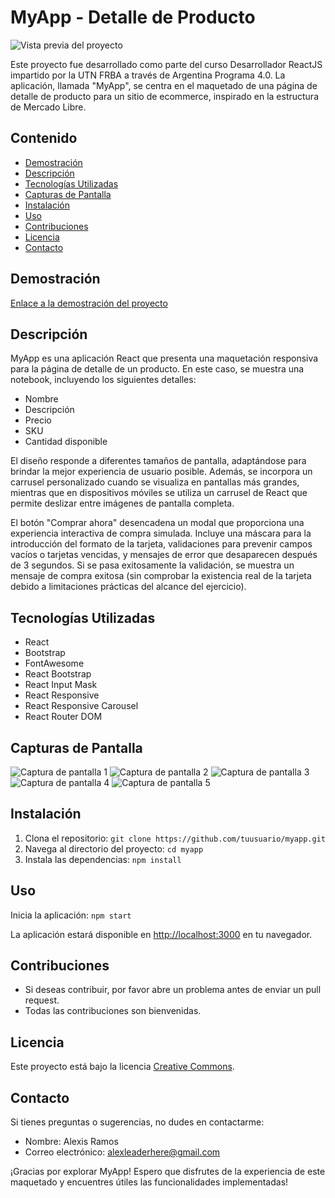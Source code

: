 # MyApp - Detalle de Producto

![Vista previa del proyecto](https://github.com/alexis-ramos-ok/page-product/raw/main/public/screen-main.png)

Este proyecto fue desarrollado como parte del curso Desarrollador ReactJS impartido por la UTN FRBA a través de Argentina Programa 4.0. La aplicación, llamada "MyApp", se centra en el maquetado de una página de detalle de producto para un sitio de ecommerce, inspirado en la estructura de Mercado Libre.

## Contenido

- [Demostración](#demostración)
- [Descripción](#descripción)
- [Tecnologías Utilizadas](#tecnologías-utilizadas)
- [Capturas de Pantalla](#capturas-de-pantalla)
- [Instalación](#instalación)
- [Uso](#uso)
- [Contribuciones](#contribuciones)
- [Licencia](#licencia)
- [Contacto](#contacto)

## Demostración

[Enlace a la demostración del proyecto]([link_a_la_demo](https://product-detail-ax.netlify.app/))

## Descripción

MyApp es una aplicación React que presenta una maquetación responsiva para la página de detalle de un producto. En este caso, se muestra una notebook, incluyendo los siguientes detalles:

- Nombre
- Descripción
- Precio
- SKU
- Cantidad disponible

El diseño responde a diferentes tamaños de pantalla, adaptándose para brindar la mejor experiencia de usuario posible. Además, se incorpora un carrusel personalizado cuando se visualiza en pantallas más grandes, mientras que en dispositivos móviles se utiliza un carrusel de React que permite deslizar entre imágenes de pantalla completa.

El botón "Comprar ahora" desencadena un modal que proporciona una experiencia interactiva de compra simulada. Incluye una máscara para la introducción del formato de la tarjeta, validaciones para prevenir campos vacíos o tarjetas vencidas, y mensajes de error que desaparecen después de 3 segundos. Si se pasa exitosamente la validación, se muestra un mensaje de compra exitosa (sin comprobar la existencia real de la tarjeta debido a limitaciones prácticas del alcance del ejercicio).

## Tecnologías Utilizadas

- React
- Bootstrap
- FontAwesome
- React Bootstrap
- React Input Mask
- React Responsive
- React Responsive Carousel
- React Router DOM

## Capturas de Pantalla

![Captura de pantalla 1](https://github.com/alexis-ramos-ok/page-product/raw/main/public/screen-main.png)
![Captura de pantalla 2](https://github.com/alexis-ramos-ok/page-product/raw/main/public/screen-menu-mobile.png)
![Captura de pantalla 3](https://github.com/alexis-ramos-ok/page-product/raw/main/public/screen-mobile.png)
![Captura de pantalla 4](https://github.com/alexis-ramos-ok/page-product/raw/main/public/screen-modal-pago.png)
![Captura de pantalla 5](https://github.com/alexis-ramos-ok/page-product/raw/main/public/screen-tablet.png)

## Instalación

1. Clona el repositorio: `git clone https://github.com/tuusuario/myapp.git`
2. Navega al directorio del proyecto: `cd myapp`
3. Instala las dependencias: `npm install`

## Uso

Inicia la aplicación: `npm start`

La aplicación estará disponible en [http://localhost:3000](http://localhost:3000) en tu navegador.

## Contribuciones

- Si deseas contribuir, por favor abre un problema antes de enviar un pull request.
- Todas las contribuciones son bienvenidas.

## Licencia

Este proyecto está bajo la licencia [Creative Commons](https://creativecommons.org/licenses/by/4.0/).

## Contacto

Si tienes preguntas o sugerencias, no dudes en contactarme:

- Nombre: Alexis Ramos
- Correo electrónico: alexleaderhere@gmail.com

¡Gracias por explorar MyApp! Espero que disfrutes de la experiencia de este maquetado y encuentres útiles las funcionalidades implementadas!
